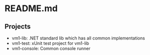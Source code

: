 # README.md

## Projects

* vm1-lib: .NET standard lib which has all common implementations
* vm1-test: xUnit test project for vm1-lib
* vm1-console: Common console runner

